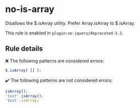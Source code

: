 # no-is-array

Disallows the $.isArray utility. Prefer Array.isArray to $.isArray.

This rule is enabled in `plugin:no-jquery/deprecated-3.2`.

## Rule details

❌ The following patterns are considered errors:
```js
$.isArray( [] );
```

✔️ The following patterns are not considered errors:
```js
isArray();
'test'.isArray();
'test'.isArray;
```
